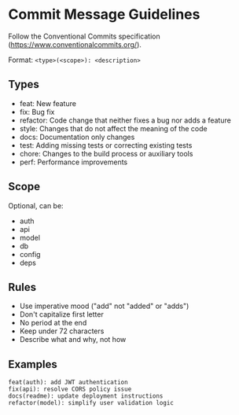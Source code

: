 # Commit Message Guidelines

Follow the Conventional Commits specification (https://www.conventionalcommits.org/).

Format: `<type>(<scope>): <description>`

## Types
- feat: New feature
- fix: Bug fix
- refactor: Code change that neither fixes a bug nor adds a feature
- style: Changes that do not affect the meaning of the code
- docs: Documentation only changes
- test: Adding missing tests or correcting existing tests
- chore: Changes to the build process or auxiliary tools
- perf: Performance improvements

## Scope
Optional, can be:
- auth
- api
- model
- db
- config
- deps

## Rules
- Use imperative mood ("add" not "added" or "adds")
- Don't capitalize first letter
- No period at the end
- Keep under 72 characters
- Describe what and why, not how

## Examples
```
feat(auth): add JWT authentication
fix(api): resolve CORS policy issue
docs(readme): update deployment instructions
refactor(model): simplify user validation logic
```
